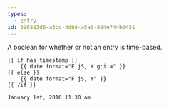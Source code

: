 ```yaml
---
types:
  - entry
id: 396883d6-a3bc-4d98-a5a0-894e744b0451
---
```

A boolean for whether or not an entry is time-based.

```
{{ if has_timestamp }}
    {{ date format="F jS, Y g:i a" }}
{{ else }}
    {{ date format="F jS, Y" }}
{{ /if }}
```

``` .language-output
January 1st, 2016 11:30 am
```
